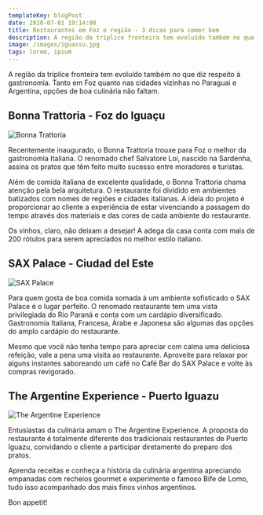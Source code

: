 ```yaml
---
templateKey: blogPost
date: 2020-07-01 19:14:00
title: Restaurantes em Foz e região - 3 dicas para comer bem
description: A região da tríplice fronteira tem evoluído também no que diz respeito à gastronomia. Tanto em Foz quanto nas cidades vizinhas no Paraguai e Argentina, opções de boa culinária não faltam.
image: /images/iguassu.jpg
tags: lorem, ipsum
---
```


A região da tríplice fronteira tem evoluído também no que diz respeito à gastronomia. Tanto em Foz quanto nas cidades vizinhas no Paraguai e Argentina, opções de boa culinária não faltam.

## Bonna Trattoria - Foz do Iguaçu

![Bonna Trattoria](/images/bisteca-al-ferri.jpg)

Recentemente inaugurado, o Bonna Trattoria trouxe para Foz o melhor da gastronomia Italiana. O renomado chef Salvatore Loi, nascido na Sardenha, assina os pratos que têm feito muito sucesso entre moradores e turistas.

Além de comida italiana de excelente qualidade, o Bonna Trattoria chama atenção pela bela arquitetura. O restaurante foi dividido em ambientes batizados com nomes de regiões e cidades italianas. A ideia do projeto é proporcionar ao cliente a experiência de estar vivenciando a passagem do tempo através dos materiais e das cores de cada ambiente do restaurante.

Os vinhos, claro, não deixam a desejar! A adega da casa conta com mais de 200 rótulos para serem apreciados no melhor estilo italiano.

## SAX Palace - Ciudad del Este

![SAX Palace](/images/sax.jpg)

Para quem gosta de boa comida somada à um ambiente sofisticado o SAX Palace é o lugar perfeito. O renomado restaurante tem uma vista privilegiada do Rio Paraná e conta com um cardápio diversificado. Gastronomia Italiana, Francesa, Árabe e Japonesa são algumas das opções do amplo cardápio do restaurante.

Mesmo que você não tenha tempo para apreciar com calma uma deliciosa refeição, vale a pena uma visita ao restaurante. Aproveite para relaxar por alguns instantes saboreando um café no Café Bar do SAX Palace e volte às compras revigorado.

## The Argentine Experience - Puerto Iguazu

![The Argentine Experience](/images/the-argentine-experience.jpg)

Entusiastas da culinária amam o The Argentine Experience. A proposta do restaurante é totalmente diferente dos tradicionais restaurantes de Puerto Iguazu, convidando o cliente a participar diretamente do preparo dos pratos.

Aprenda receitas e conheça a história da culinária argentina apreciando empanadas com recheios gourmet e experimente o famoso Bife de Lomo, tudo isso acompanhado dos mais finos vinhos argentinos.

Bon appetit!
